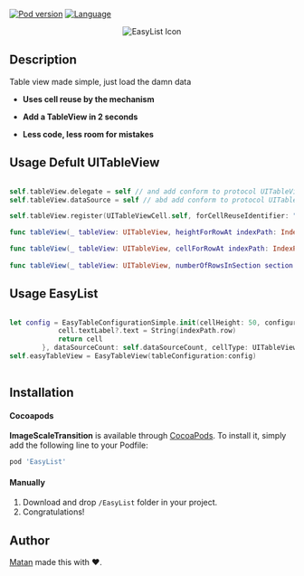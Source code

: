 

[![Pod version](https://img.shields.io/cocoapods/v/EasyList.svg?style=flat)](http://cocoadocs.org/docsets/EasyList)
[![Language](https://img.shields.io/badge/language-swift-orange.svg?style=flat)](https://developer.apple.com/swift)

<p align = "center"><img src="https://i.imgur.com/GlCRkUL.png" alt="EasyList Icon"/></p>


## Description

Table view made simple, just load the damn data

* **Uses cell reuse by the mechanism**

* **Add a TableView in 2 seconds** 

* **Less code, less room for mistakes**

## Usage Defult UITableView

```Swift

self.tableView.delegate = self // and add conform to protocol UITableViewDelegate
self.tableView.dataSource = self // abd add conform to protocol UITableViewDataSource

self.tableView.register(UITableViewCell.self, forCellReuseIdentifier: "identifer")

func tableView(_ tableView: UITableView, heightForRowAt indexPath: IndexPath) -> CGFloat {}

func tableView(_ tableView: UITableView, cellForRowAt indexPath: IndexPath) -> UITableViewCell {}
    
func tableView(_ tableView: UITableView, numberOfRowsInSection section: Int) -> Int {}

```

## Usage EasyList

```Swift

let config = EasyTableConfigurationSimple.init(cellHeight: 50, configureCell: { (cell, indexPath) -> UITableViewCell in
            cell.textLabel?.text = String(indexPath.row)
            return cell
        }, dataSourceCount: self.dataSourceCount, cellType: UITableViewCell.self)
self.easyTableView = EasyTableView(tableConfiguration:config)
        
```


## Installation

#### Cocoapods
**ImageScaleTransition** is available through [CocoaPods](http://cocoapods.org). To install
it, simply add the following line to your Podfile:

```ruby
pod 'EasyList'
```

#### Manually
1. Download and drop ```/EasyList``` folder in your project.  
2. Congratulations!  

## Author

[Matan](https://github.com/mcmatan) made this with ❤️.
